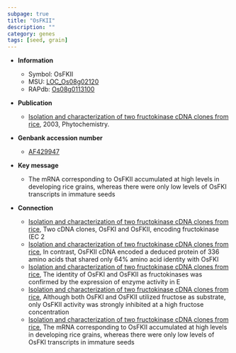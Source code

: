 ```yaml
---
subpage: true
title: "OsFKII"
description: ""
category: genes
tags: [seed, grain]
---
```


* **Information**  
    + Symbol: OsFKII  
    + MSU: [LOC_Os08g02120](http://rice.plantbiology.msu.edu/cgi-bin/ORF_infopage.cgi?orf=LOC_Os08g02120)  
    + RAPdb: [Os08g0113100](http://rapdb.dna.affrc.go.jp/viewer/gbrowse_details/irgsp1?name=Os08g0113100)  

* **Publication**  
    + [Isolation and characterization of two fructokinase cDNA clones from rice](http://www.ncbi.nlm.nih.gov/pubmed?term=Isolation+and+characterization+of+two+fructokinase+cDNA+clones+from+rice%5BTitle%5D), 2003, Phytochemistry.

* **Genbank accession number**  
    + [AF429947](http://www.ncbi.nlm.nih.gov/nuccore/AF429947)

* **Key message**  
    + The mRNA corresponding to OsFKII accumulated at high levels in developing rice grains, whereas there were only low levels of OsFKI transcripts in immature seeds

* **Connection**  
    + [Isolation and characterization of two fructokinase cDNA clones from rice](EC+2), Two cDNA clones, OsFKI and OsFKII, encoding fructokinase (EC 2
    + [Isolation and characterization of two fructokinase cDNA clones from rice](http://www.ncbi.nlm.nih.gov/pubmed?term=Isolation+and+characterization+of+two+fructokinase+cDNA+clones+from+rice%5BTitle%5D), In contrast, OsFKII cDNA encoded a deduced protein of 336 amino acids that shared only 64% amino acid identity with OsFKI
    + [Isolation and characterization of two fructokinase cDNA clones from rice](http://www.ncbi.nlm.nih.gov/pubmed?term=Isolation+and+characterization+of+two+fructokinase+cDNA+clones+from+rice%5BTitle%5D), The identity of OsFKI and OsFKII as fructokinases was confirmed by the expression of enzyme activity in E
    + [Isolation and characterization of two fructokinase cDNA clones from rice](http://www.ncbi.nlm.nih.gov/pubmed?term=Isolation+and+characterization+of+two+fructokinase+cDNA+clones+from+rice%5BTitle%5D), Although both OsFKI and OsFKII utilized fructose as substrate, only OsFKII activity was strongly inhibited at a high fructose concentration
    + [Isolation and characterization of two fructokinase cDNA clones from rice](http://www.ncbi.nlm.nih.gov/pubmed?term=Isolation+and+characterization+of+two+fructokinase+cDNA+clones+from+rice%5BTitle%5D), The mRNA corresponding to OsFKII accumulated at high levels in developing rice grains, whereas there were only low levels of OsFKI transcripts in immature seeds



